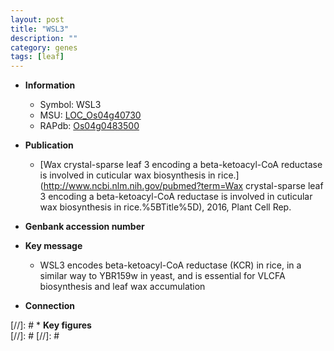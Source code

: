 ```yaml
---
layout: post
title: "WSL3"
description: ""
category: genes
tags: [leaf]
---
```


* **Information**  
    + Symbol: WSL3  
    + MSU: [LOC_Os04g40730](http://rice.plantbiology.msu.edu/cgi-bin/ORF_infopage.cgi?orf=LOC_Os04g40730)  
    + RAPdb: [Os04g0483500](http://rapdb.dna.affrc.go.jp/viewer/gbrowse_details/irgsp1?name=Os04g0483500)  

* **Publication**  
    + [Wax crystal-sparse leaf 3 encoding a beta-ketoacyl-CoA reductase is involved in cuticular wax biosynthesis in rice.](http://www.ncbi.nlm.nih.gov/pubmed?term=Wax crystal-sparse leaf 3 encoding a beta-ketoacyl-CoA reductase is involved in cuticular wax biosynthesis in rice.%5BTitle%5D), 2016, Plant Cell Rep.

* **Genbank accession number**  

* **Key message**  
    + WSL3 encodes beta-ketoacyl-CoA reductase (KCR) in rice, in a similar way to YBR159w in yeast, and is essential for VLCFA biosynthesis and leaf wax accumulation

* **Connection**  

[//]: # * **Key figures**  
[//]: # 
[//]: # 
